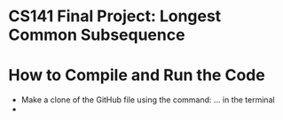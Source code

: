 # CS141 Final Project: Longest Common Subsequence

# How to Compile and Run the Code
- Make a clone of the GitHub file using the command: ... in the terminal
- 
